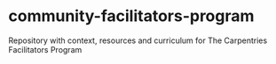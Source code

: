 # community-facilitators-program
Repository with context, resources and curriculum for The Carpentries Facilitators Program

